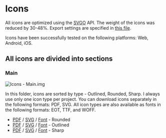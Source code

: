 # Icons

All icons are optimized using the [SVGO](https://github.com/svg/svgo) API. The weight of the icons was reduced by 30-48%. Export settings are specified in [this file](/X/docs/svgo.json).

Icons have been successfully tested on the following platforms: Web, Android, iOS.

## All icons are divided into sections

### Main

![Icons - Main.img](https://github.com/Attvud/SITIS-Template/blob/master/01%20-%20design/export/project%20overview/github/icons%20-%20main.png)


In this folder, icons are sorted by type - Outlined, Rounded, Sharp. I always use only one icon type per project. You can download icons separately in the following formats: PDF, SVG. All icon types are also available as fonts in the following formats: EOT, TTF, and WOFF.

- [PDF](/02%20-%20Export/Icons/Main/Rounded/pdf) / [SVG](/02%20-%20Export/Icons/Main/Rounded/svg) / [Font](/02%20-%20Export/Icons/Main/Rounded/Icon-Font-Rounded.zip) - Rounded
- [PDF](/02%20-%20Export/Icons/Main/Outlined/pdf) / [SVG](/02%20-%20Export/Icons/Main/Outlined/svg) / [Font](/02%20-%20Export/Icons/Main/Outlined/Icon-Font-Outlined.zip) - Outlined
- [PDF](/02%20-%20Export/Icons/Main/Sharp/pdf) / [SVG](/02%20-%20Export/Icons/Main/Sharp/svg) / [Font](/02%20-%20Export/Icons/Main/Sharp/Icon-Font-Sharp.zip) - Sharp
